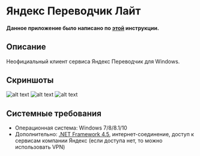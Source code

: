 # Яндекс Переводчик Лайт
#### Данное приложение было написано по [этой](https://vscode.ru/prog-lessons/rabota-s-api-yandex-perevodchika.html) инструкции.
## Описание
Неофициальный клиент сервиса Яндекс Переводчик для Windows.
## Скриншоты
![alt text](https://i.imgur.com/CTNwKbV.png) ![alt text](https://i.imgur.com/UYCxI9W.png)  ![alt text](https://i.imgur.com/rQTKvmv.png) 
## Системные требования
* Операционная система: Windows 7/8/8.1/10
* Дополнительно: [.NET Framework 4.5](https://www.microsoft.com/ru-ru/download/details.aspx?id=30653), интернет-соединение, доступ к сервисам компании Яндекс (если доступа нет, то можно использовать VPN)
